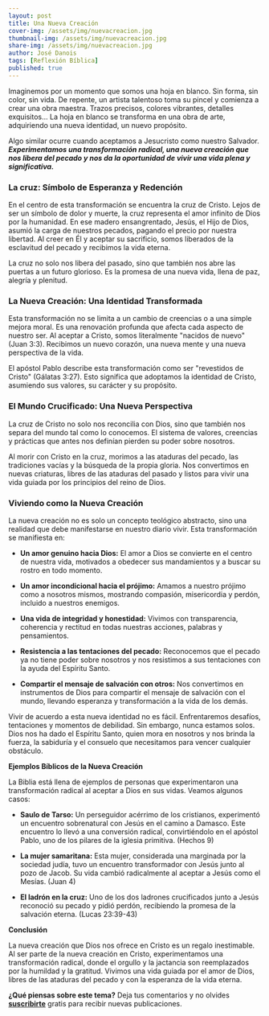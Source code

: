 ```yaml
---
layout: post
title: Una Nueva Creación
cover-img: /assets/img/nuevacreacion.jpg
thumbnail-img: /assets/img/nuevacreacion.jpg
share-img: /assets/img/nuevacreacion.jpg
author: José Danois
tags: [Reflexión Bíblica]
published: true
---
```

Imaginemos por un momento que somos una hoja en blanco. Sin forma, sin color, sin vida. De repente, un artista talentoso toma su pincel y comienza a crear una obra maestra. Trazos precisos, colores vibrantes, detalles exquisitos... La hoja en blanco se transforma en una obra de arte, adquiriendo una nueva identidad, un nuevo propósito.

Algo similar ocurre cuando aceptamos a Jesucristo como nuestro Salvador. _**Experimentamos una transformación radical, una nueva creación que nos libera del pecado y nos da la oportunidad de vivir una vida plena y significativa.**_

### **La cruz: Símbolo de Esperanza y Redención**

En el centro de esta transformación se encuentra la cruz de Cristo. Lejos de ser un símbolo de dolor y muerte, la cruz representa el amor infinito de Dios por la humanidad. En ese madero ensangrentado, Jesús, el Hijo de Dios, asumió la carga de nuestros pecados, pagando el precio por nuestra libertad. Al creer en Él y aceptar su sacrificio, somos liberados de la esclavitud del pecado y recibimos la vida eterna.

La cruz no solo nos libera del pasado, sino que también nos abre las puertas a un futuro glorioso. Es la promesa de una nueva vida, llena de paz, alegría y plenitud.

### **La Nueva Creación: Una Identidad Transformada**

Esta transformación no se limita a un cambio de creencias o a una simple mejora moral. Es una renovación profunda que afecta cada aspecto de nuestro ser. Al aceptar a Cristo, somos literalmente "nacidos de nuevo" (Juan 3:3). Recibimos un nuevo corazón, una nueva mente y una nueva perspectiva de la vida.

El apóstol Pablo describe esta transformación como ser "revestidos de Cristo" (Gálatas 3:27). Esto significa que adoptamos la identidad de Cristo, asumiendo sus valores, su carácter y su propósito.

### **El Mundo Crucificado: Una Nueva Perspectiva**

La cruz de Cristo no solo nos reconcilia con Dios, sino que también nos separa del mundo tal como lo conocemos. El sistema de valores, creencias y prácticas que antes nos definían pierden su poder sobre nosotros.

Al morir con Cristo en la cruz, morimos a las ataduras del pecado, las tradiciones vacías y la búsqueda de la propia gloria. Nos convertimos en nuevas criaturas, libres de las ataduras del pasado y listos para vivir una vida guiada por los principios del reino de Dios.

### **Viviendo como la Nueva Creación**

La nueva creación no es solo un concepto teológico abstracto, sino una realidad que debe manifestarse en nuestro diario vivir. Esta transformación se manifiesta en:

-   **Un amor genuino hacia Dios:** El amor a Dios se convierte en el centro de nuestra vida, motivados a obedecer sus mandamientos y a buscar su rostro en todo momento.
    
-   **Un amor incondicional hacia el prójimo:** Amamos a nuestro prójimo como a nosotros mismos, mostrando compasión, misericordia y perdón, incluido a nuestros enemigos.
    
-   **Una vida de integridad y honestidad:** Vivimos con transparencia, coherencia y rectitud en todas nuestras acciones, palabras y pensamientos.
    
-   **Resistencia a las tentaciones del pecado:** Reconocemos que el pecado ya no tiene poder sobre nosotros y nos resistimos a sus tentaciones con la ayuda del Espíritu Santo.
    
-   **Compartir el mensaje de salvación con otros:** Nos convertimos en instrumentos de Dios para compartir el mensaje de salvación con el mundo, llevando esperanza y transformación a la vida de los demás.
    

Vivir de acuerdo a esta nueva identidad no es fácil. Enfrentaremos desafíos, tentaciones y momentos de debilidad. Sin embargo, nunca estamos solos. Dios nos ha dado el Espíritu Santo, quien mora en nosotros y nos brinda la fuerza, la sabiduría y el consuelo que necesitamos para vencer cualquier obstáculo.

**Ejemplos Bíblicos de la Nueva Creación**

La Biblia está llena de ejemplos de personas que experimentaron una transformación radical al aceptar a Dios en sus vidas. Veamos algunos casos:

-   **Saulo de Tarso:** Un perseguidor acérrimo de los cristianos, experimentó un encuentro sobrenatural con Jesús en el camino a Damasco. Este encuentro lo llevó a una conversión radical, convirtiéndolo en el apóstol Pablo, uno de los pilares de la iglesia primitiva. (Hechos 9)
    
-   **La mujer samaritana:** Esta mujer, considerada una marginada por la sociedad judía, tuvo un encuentro transformador con Jesús junto al pozo de Jacob. Su vida cambió radicalmente al aceptar a Jesús como el Mesías. (Juan 4)
    
-   **El ladrón en la cruz:** Uno de los dos ladrones crucificados junto a Jesús reconoció su pecado y pidió perdón, recibiendo la promesa de la salvación eterna. (Lucas 23:39-43)
    

**Conclusión**

La nueva creación que Dios nos ofrece en Cristo es un regalo inestimable. Al ser parte de la nueva creación en Cristo, experimentamos una transformación radical, donde el orgullo y la jactancia son reemplazados por la humildad y la gratitud. Vivimos una vida guiada por el amor de Dios, libres de las ataduras del pecado y con la esperanza de la vida eterna.

**¿Qué piensas sobre este tema?** Deja tus comentarios y no olvides **[suscribirte](https://www.feedio.co/@jdanois)** gratis para recibir nuevas publicaciones.
<!--stackedit_data:
eyJoaXN0b3J5IjpbMjYwNDU0ODg3LC00NjM2ODk3NTNdfQ==
-->